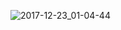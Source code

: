![2017-12-23_01-04-44](https://user-images.githubusercontent.com/7475599/34307948-4fa24232-e77d-11e7-8ce4-1ebf3d32024b.png)
